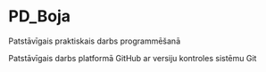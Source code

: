 # PD_Boja
Patstāvīgais praktiskais darbs programmēšanā

Patstāvīgais darbs platformā GitHub ar versiju kontroles sistēmu Git
